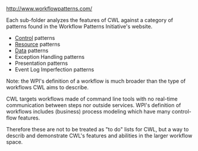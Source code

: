 http://www.workflowpatterns.com/

Each sub-folder analyzes the features of CWL against a category of patterns found in the Workflow Patterns Initiative's website.

- [Control](control/README.md) patterns
- [Resource](resource/README.md) patterns
- [Data](data/README.md) patterns
- Exception Handling patterns
- Presentation patterns
- Event Log Imperfection patterns


Note: the WPI's definition of a workflow is much broader than the type of workflows CWL aims to describe.

CWL targets workflows made of command line tools with no real-time communication between steps nor outside services.
WPI's definition of workflows includes (business) process modeling which have many control-flow features.

Therefore these are not to be treated as "to do" lists for CWL, but a way to describ and demonstrate CWL's features and abilities in the larger workflow space.
